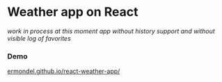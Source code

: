 Weather app on React
===============================

*work in process*
*at this moment app without history support and without visible log of favorites*

### Demo
[ermondel.github.io/react-weather-app/](https://ermondel.github.io/react-weather-app/)
